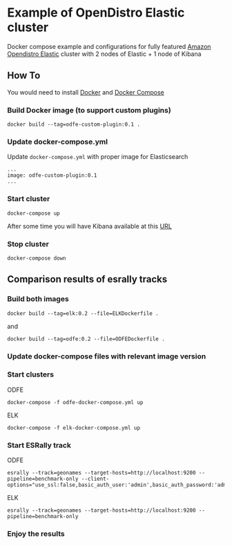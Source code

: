 # Example of OpenDistro Elastic cluster 

Docker compose example and configurations for fully featured [Amazon Opendistro Elastic](https://opendistro.github.io/for-elasticsearch/) cluster with 2 nodes of Elastic + 1 node of Kibana

## How To

You would need to install [Docker](https://docs.docker.com/install/) and [Docker Compose](https://docs.docker.com/compose/install/)

### Build Docker image (to support custom plugins)

```
docker build --tag=odfe-custom-plugin:0.1 .
```

### Update docker-compose.yml

Update `docker-compose.yml` with proper image for Elasticsearch

```
...
image: odfe-custom-plugin:0.1
...
```


### Start cluster 

```
docker-compose up
```

After some time you will have Kibana available at this [URL](http://localhost:5601/app/kibana#/discover)

### Stop cluster

```
docker-compose down
```


## Comparison results of esrally tracks

### Build both images
```
docker build --tag=elk:0.2 --file=ELKDockerfile .
```
and
```
docker build --tag=odfe:0.2 --file=ODFEDockerfile .
```

### Update docker-compose files with relevant image version

### Start clusters

ODFE
```
docker-compose -f odfe-docker-compose.yml up
```

ELK
```
docker-compose -f elk-docker-compose.yml up
```

### Start ESRally track

ODFE
```
esrally --track=geonames --target-hosts=http://localhost:9200 --pipeline=benchmark-only --client-options="use_ssl:false,basic_auth_user:'admin',basic_auth_password:'admin'"
```

ELK
```
esrally --track=geonames --target-hosts=http://localhost:9200 --pipeline=benchmark-only
```
### Enjoy the results
